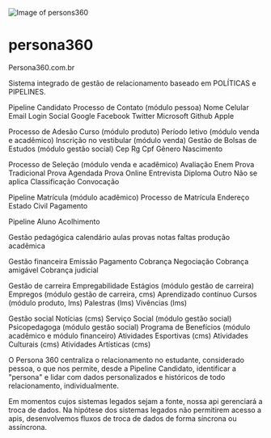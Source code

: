 ![Image of persons360](https://escola.pro.br/img/Persona360LogoTexto.svg)

# persona360

Persona360.com.br

Sistema integrado de gestão de relacionamento baseado em POLÍTICAS e PIPELINES.

Pipeline Candidato
Processo de Contato (módulo pessoa)
Nome
Celular
Email
Login Social
Google
Facebook
Twitter
Microsoft
Github
Apple

Processo de Adesão 
Curso (módulo produto)
Período letivo (módulo venda e acadêmico)
Inscrição no vestibular (módulo venda)
Gestão de Bolsas de Estudos (módulo gestão social)
Cep
Rg
Cpf
Gênero
Nascimento

Processo de Seleção (módulo venda e acadêmico)
Avaliação
Enem
Prova Tradicional
Prova Agendada
Prova Online
Entrevista
Diploma
Outro
Não se aplica
Classificação
Convocação

Pipeline Matrícula (módulo acadêmico)
Processo de Matrícula
Endereço
Estado Civil
Pagamento

Pipeline Aluno
Acolhimento

Gestão pedagógica
calendário
aulas
provas
notas
faltas
produção acadêmica

Gestão financeira
Emissão
Pagamento
Cobrança
Negociação
Cobrança amigável
Cobrança judicial

Gestão de carreira
Empregabilidade
Estágios (módulo gestão de carreira)
Empregos (módulo gestão de carreira, cms)
Aprendizado contínuo
Cursos (módulo produto, lms)
Palestras (lms)
Vivências (lms)

Gestão social
Notícias (cms)
Serviço Social (módulo gestão social)
Psicopedagoga (módulo gestão social)
Programa de Benefícios (módulo acadêmico e módulo financeiro)
Atividades Esportivas (cms)
Atividades Culturais (cms)
Atividades Artísticas (cms)

O Persona 360 centraliza o relacionamento no estudante, considerado pessoa, o que nos permite, desde a Pipeline Candidato, identificar a "persona" e lidar com dados personalizados e históricos de todo relacionamento, individualmente. 

Em momentos cujos sistemas legados sejam a fonte, nossa api gerenciará a troca de dados. Na hipótese dos sistemas legados não permitirem acesso a apis, desenvolvemos fluxos de troca de dados de forma síncrona ou assíncrona.

